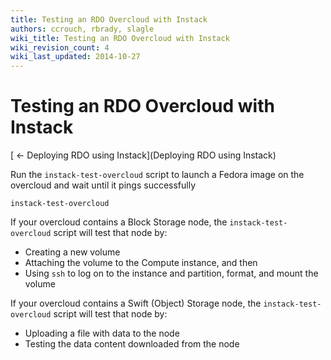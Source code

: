 ```yaml
---
title: Testing an RDO Overcloud with Instack
authors: ccrouch, rbrady, slagle
wiki_title: Testing an RDO Overcloud with Instack
wiki_revision_count: 4
wiki_last_updated: 2014-10-27
---
```


# Testing an RDO Overcloud with Instack

[ ← Deploying RDO using Instack](Deploying RDO using Instack)

Run the `instack-test-overcloud` script to launch a Fedora image on the overcloud and wait until it pings successfully

    instack-test-overcloud

If your overcloud contains a Block Storage node, the `instack-test-overcloud` script will test that node by:

*   Creating a new volume
*   Attaching the volume to the Compute instance, and then
*   Using `ssh` to log on to the instance and partition, format, and mount the volume

If your overcloud contains a Swift (Object) Storage node, the `instack-test-overcloud` script will test that node by:

*   Uploading a file with data to the node
*   Testing the data content downloaded from the node
